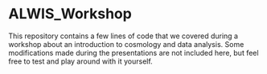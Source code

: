 # ALWIS_Workshop
This repository contains a few lines of code that we covered during a workshop about an introduction to cosmology and data analysis. Some modifications made during the presentations are not included here, but feel free to test and play around with it yourself.
